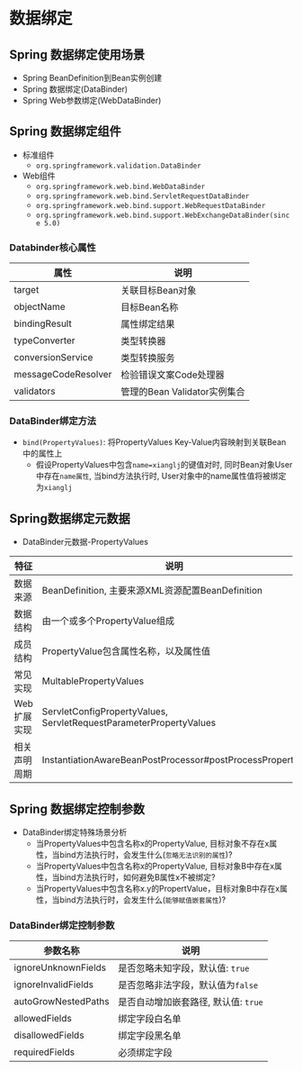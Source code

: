 # 数据绑定

## Spring 数据绑定使用场景

- Spring BeanDefinition到Bean实例创建
- Spring 数据绑定(DataBinder)
- Spring Web参数绑定(WebDataBinder)

## Spring 数据绑定组件

- 标准组件
  - `org.springframework.validation.DataBinder`
- Web组件
  - `org.springframework.web.bind.WebDataBinder`
  - `org.springframework.web.bind.ServletRequestDataBinder`
  - `org.springframework.web.bind.support.WebRequestDataBinder`
  - `org.springframework.web.bind.support.WebExchangeDataBinder(since 5.0)`

### Databinder核心属性

| 属性                | 说明                         |
| ------------------- | ---------------------------- |
| target              | 关联目标Bean对象             |
| objectName          | 目标Bean名称                 |
| bindingResult       | 属性绑定结果                 |
| typeConverter       | 类型转换器                   |
| conversionService   | 类型转换服务                 |
| messageCodeResolver | 检验错误文案Code处理器       |
| validators          | 管理的Bean Validator实例集合 |

### DataBinder绑定方法

- `bind(PropertyValues)`: 将PropertyValues Key-Value内容映射到关联Bean中的属性上
  - 假设PropertyValues中包含`name=xianglj`的键值对时,  同时Bean对象User中存在`name属性`, 当bind方法执行时, User对象中的name属性值将被绑定为`xianglj`



## Spring数据绑定元数据

- DataBinder元数据-PropertyValues

| 特征         | 说明                                                         |
| ------------ | ------------------------------------------------------------ |
| 数据来源     | BeanDefinition, 主要来源XML资源配置BeanDefinition            |
| 数据结构     | 由一个或多个PropertyValue组成                                |
| 成员结构     | PropertyValue包含属性名称，以及属性值                        |
| 常见实现     | MultablePropertyValues                                       |
| Web扩展实现  | ServletConfigPropertyValues, ServletRequestParameterPropertyValues |
| 相关声明周期 | InstantiationAwareBeanPostProcessor#postProcessProperties    |

## Spring 数据绑定控制参数

- DataBinder绑定特殊场景分析
  - 当PropertyValues中包含名称x的PropertyValue, 目标对象不存在x属性，当bind方法执行时，会发生什么(`忽略无法识别的属性`)?
  - 当PropertyValues中包含名称x的PropertyValue, 目标对象B中存在x属性，当bind方法执行时，如何避免B属性x不被绑定?
  - 当PropertyValues中包含名称x.y的PropertValue，目标对象B中存在x属性，当bind方法执行时，会发生什么(`能够赋值嵌套属性`)?

### DataBinder绑定控制参数

| 参数名称            | 说明                                 |
| ------------------- | ------------------------------------ |
| ignoreUnknownFields | 是否忽略未知字段，默认值: `true`     |
| ignoreInvalidFields | 是否忽略非法字段，默认值为`false`    |
| autoGrowNestedPaths | 是否自动增加嵌套路径, 默认值: `true` |
| allowedFields       | 绑定字段白名单                       |
| disallowedFields    | 绑定字段黑名单                       |
| requiredFields      | 必须绑定字段                         |

